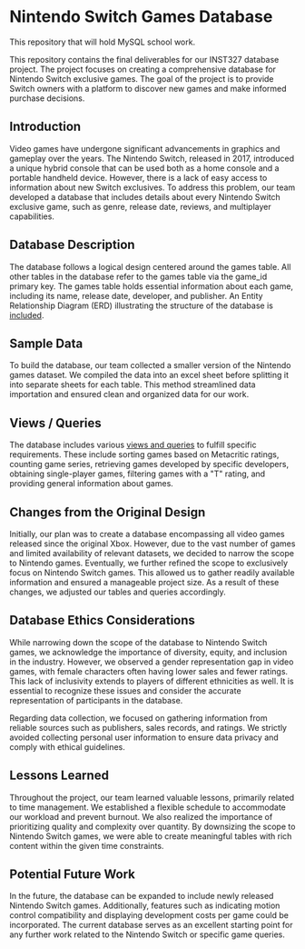 # Nintendo Switch Games Database
This repository that will hold MySQL school work.

This repository contains the final deliverables for our INST327 database project. The project focuses on creating a comprehensive database for Nintendo Switch exclusive games. The goal of the project is to provide Switch owners with a platform to discover new games and make informed purchase decisions.

## Introduction
Video games have undergone significant advancements in graphics and gameplay over the years. The Nintendo Switch, released in 2017, introduced a unique hybrid console that can be used both as a home console and a portable handheld device. However, there is a lack of easy access to information about new Switch exclusives. To address this problem, our team developed a database that includes details about every Nintendo Switch exclusive game, such as genre, release date, reviews, and multiplayer capabilities.

## Database Description
The database follows a logical design centered around the games table. All other tables in the database refer to the games table via the game_id primary key. The games table holds essential information about each game, including its name, release date, developer, and publisher. An Entity Relationship Diagram (ERD) illustrating the structure of the database is [included]("/ERD.pdf").

## Sample Data
To build the database, our team collected a smaller version of the Nintendo games dataset. We compiled the data into an excel sheet before splitting it into separate sheets for each table. This method streamlined data importation and ensured clean and organized data for our work.

## Views / Queries
The database includes various [views and queries](/data_queries.sql) to fulfill specific requirements. These include sorting games based on Metacritic ratings, counting game series, retrieving games developed by specific developers, obtaining single-player games, filtering games with a "T" rating, and providing general information about games.

## Changes from the Original Design
Initially, our plan was to create a database encompassing all video games released since the original Xbox. However, due to the vast number of games and limited availability of relevant datasets, we decided to narrow the scope to Nintendo games. Eventually, we further refined the scope to exclusively focus on Nintendo Switch games. This allowed us to gather readily available information and ensured a manageable project size. As a result of these changes, we adjusted our tables and queries accordingly.

## Database Ethics Considerations
While narrowing down the scope of the database to Nintendo Switch games, we acknowledge the importance of diversity, equity, and inclusion in the industry. However, we observed a gender representation gap in video games, with female characters often having lower sales and fewer ratings. This lack of inclusivity extends to players of different ethnicities as well. It is essential to recognize these issues and consider the accurate representation of participants in the database.

Regarding data collection, we focused on gathering information from reliable sources such as publishers, sales records, and ratings. We strictly avoided collecting personal user information to ensure data privacy and comply with ethical guidelines.

## Lessons Learned
Throughout the project, our team learned valuable lessons, primarily related to time management. We established a flexible schedule to accommodate our workload and prevent burnout. We also realized the importance of prioritizing quality and complexity over quantity. By downsizing the scope to Nintendo Switch games, we were able to create meaningful tables with rich content within the given time constraints.

## Potential Future Work
In the future, the database can be expanded to include newly released Nintendo Switch games. Additionally, features such as indicating motion control compatibility and displaying development costs per game could be incorporated. The current database serves as an excellent starting point for any further work related to the Nintendo Switch or specific game queries.